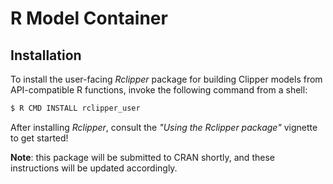 # R Model Container

## Installation
To install the user-facing *Rclipper* package for building Clipper models from API-compatible
R functions, invoke the following command from a shell:

```sh 
$ R CMD INSTALL rclipper_user
```

After installing *Rclipper*, consult the *"Using the Rclipper package"* vignette to get started!


**Note**: this package will be submitted to CRAN shortly, and these instructions will be updated accordingly.
